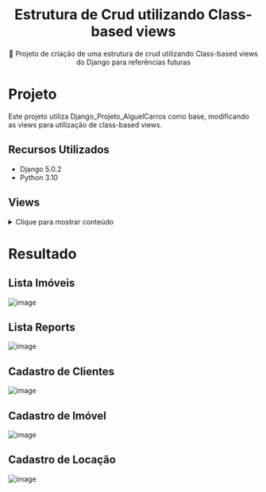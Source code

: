 <H1 align="center">Estrutura de Crud utilizando Class-based views</H1>
<p align="center">🚀 Projeto de criação de uma estrutura de crud utilizando Class-based views do Django para referências futuras</p>

# Projeto 
Este projeto utiliza Django_Projeto_AlguelCarros como base, modificando as views para utilização de class-based views.

## Recursos Utilizados

* Django 5.0.2
* Python 3.10



## Views

<details>
  <summary>Clique para mostrar conteúdo</summary>
  
Onde será criado as classes utilizando um model para recuperar os dados ou utilizando um form para criação dos formulários.


Utilizando model Immobile para recuperar os dados, passando o context object name que será usado parar acessar estes dados na pagina html list-location.
```
class ImmobileList(ListView):  
    model = Immobile  
    context_object_name = 'immobiles'  
    template_name = 'list-location.html'
 ```

Utilizando model Client para criação de um Formulário personalizado que será incorporado em form_class.
```
class ClientForm(forms.ModelForm):
    class Meta:
        model = Client
        fields = '__all__'
    def __init__(self, *args, **kwargs): # Adiciona 
        super().__init__(*args, **kwargs)  
        for field_name, field in self.fields.items():   
            field.widget.attrs['class'] = 'form-control'
```

```
class ClientCreate(CreateView):

    form_class = ClientForm
    template_name = 'form-client.html'
    success_url = reverse_lazy('list-location')
    def form_valid(self, form):
        return super(ClientCreate, self).form_valid(form)
```

</details>





# Resultado

## Lista Imóveis
![image](https://github.com/lucasmargui/Django_Projeto_AluguelImovel/assets/157809964/f13bc223-0a25-4055-a009-3ffecc040ca7)

## Lista Reports
![image](https://github.com/lucasmargui/Django_Projeto_AluguelImovel/assets/157809964/285aa3d7-b7d1-4065-a928-5f1d2fd6d0f6)

## Cadastro de Clientes
![image](https://github.com/lucasmargui/Django_Projeto_AluguelImovel/assets/157809964/fd4dee1f-9738-4406-963c-29cee9e9655c)

## Cadastro de Imóvel
![image](https://github.com/lucasmargui/Django_Projeto_AluguelImovel/assets/157809964/a4722f64-2b6b-4d6b-8568-aa8e2045c1cb)

## Cadastro de Locação
![image](https://github.com/lucasmargui/Django_Projeto_AluguelImovel/assets/157809964/b77195b3-8ee3-430b-8566-e879843a7aa2)






